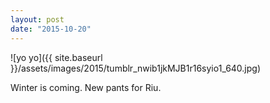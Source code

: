 ```yaml
---
layout: post
date: "2015-10-20"
---
```


![yo yo]({{ site.baseurl }}/assets/images/2015/tumblr_nwib1jkMJB1r16syio1_640.jpg)

Winter is coming. New pants for Riu.
